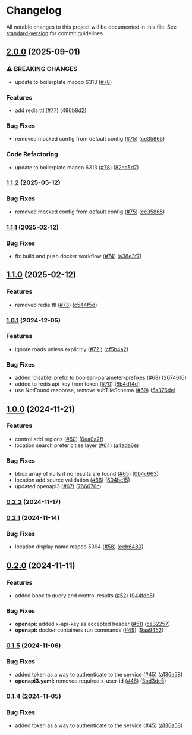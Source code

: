# Changelog

All notable changes to this project will be documented in this file. See [standard-version](https://github.com/conventional-changelog/standard-version) for commit guidelines.

## [2.0.0](https://github.com/MapColonies/geocoding/compare/v1.1.1...v2.0.0) (2025-09-01)


### ⚠ BREAKING CHANGES

* update to boilerplate mapco 6313 ([#78](https://github.com/MapColonies/geocoding/issues/78))

### Features

* add redis ttl ([#77](https://github.com/MapColonies/geocoding/issues/77)) ([496b8d2](https://github.com/MapColonies/geocoding/commit/496b8d23c68eaf1e529c5b407242b9d2826e9834))


### Bug Fixes

* removed mocked config from default config ([#75](https://github.com/MapColonies/geocoding/issues/75)) ([ce35865](https://github.com/MapColonies/geocoding/commit/ce3586596817142a30cc5ea938522db5b21d3f76))


### Code Refactoring

* update to boilerplate mapco 6313 ([#78](https://github.com/MapColonies/geocoding/issues/78)) ([82ea5d7](https://github.com/MapColonies/geocoding/commit/82ea5d776844166f1daa9d41ad583f5659ab1e35))

### [1.1.2](https://github.com/MapColonies/geocoding/compare/v1.1.1...v1.1.2) (2025-05-12)


### Bug Fixes

* removed mocked config from default config ([#75](https://github.com/MapColonies/geocoding/issues/75)) ([ce35865](https://github.com/MapColonies/geocoding/commit/ce3586596817142a30cc5ea938522db5b21d3f76))

### [1.1.1](https://github.com/MapColonies/geocoding/compare/v1.1.0...v1.1.1) (2025-02-12)


### Bug Fixes

* fix build and push docker workflow ([#74](https://github.com/MapColonies/geocoding/issues/74)) ([a38e3f7](https://github.com/MapColonies/geocoding/commit/a38e3f72f4365c0717c533c00fe8f72ec596489a))

## [1.1.0](https://github.com/MapColonies/geocoding/compare/v1.0.1...v1.1.0) (2025-02-12)


### Features

* removed redis ttl ([#73](https://github.com/MapColonies/geocoding/issues/73)) ([c544f5d](https://github.com/MapColonies/geocoding/commit/c544f5d0fef57ea02ff1cfd7b6a3696f63da4645))

### [1.0.1](https://github.com/MapColonies/geocoding/compare/v1.0.0...v1.0.1) (2024-12-05)

### Features
* ignore roads unless explicitly ([#72 ](https://github.com/MapColonies/geocoding/issues/72)) ([cf5b4a2](https://github.com/MapColonies/geocoding/commit/cf5b4a28104464f052637724b780b5c4862d1525))


### Bug Fixes

* added 'disable' prefix to boolean-parameter-prefixes ([#68](https://github.com/MapColonies/geocoding/issues/68)) ([2674616](https://github.com/MapColonies/geocoding/commit/267461649cde20c443a01b0bedbe180206078d26))
* added to redis api-key from token ([#70](https://github.com/MapColonies/geocoding/issues/70)) ([8b4d14d](https://github.com/MapColonies/geocoding/commit/8b4d14dcc8aaf59aa5f706e6590056d6484ce8df))
* use NotFound response, remove subTileSchema ([#69](https://github.com/MapColonies/geocoding/issues/69)) ([5a376de](https://github.com/MapColonies/geocoding/commit/5a376dee8907be6dadfcf798a2fb34f71ef52038))

## [1.0.0](https://github.com/MapColonies/geocoding/compare/v0.2.2...v1.0.0) (2024-11-21)


### Features

* control add regions ([#60](https://github.com/MapColonies/geocoding/issues/60)) ([0ea0a2f](https://github.com/MapColonies/geocoding/commit/0ea0a2f958cfcbe05e78fc3dcc0e7985d5f95403))
* location search prefer cities layer ([#64](https://github.com/MapColonies/geocoding/issues/64)) ([a4ada6e](https://github.com/MapColonies/geocoding/commit/a4ada6eff6af198b3b008ef09812bdf30e51f143))


### Bug Fixes

* bbox array of nulls if no results are found ([#65](https://github.com/MapColonies/geocoding/issues/65)) ([0b4c663](https://github.com/MapColonies/geocoding/commit/0b4c663df7b03969ac39ad5242146ed358ee051b))
* location add source validation ([#66](https://github.com/MapColonies/geocoding/issues/66)) ([604bc15](https://github.com/MapColonies/geocoding/commit/604bc15e6bf24557ca9b9489a97ae622d864c3e0))
* updated openapi3 ([#67](https://github.com/MapColonies/geocoding/issues/67)) ([766676c](https://github.com/MapColonies/geocoding/commit/766676c594c76bc952c32697213241f38c70b00c))

### [0.2.2](https://github.com/MapColonies/geocoding/compare/v0.2.1...v0.2.2) (2024-11-17)

### [0.2.1](https://github.com/MapColonies/geocoding/compare/v0.2.0...v0.2.1) (2024-11-14)


### Bug Fixes

* location display name mapco 5394 ([#58](https://github.com/MapColonies/geocoding/issues/58)) ([eeb6480](https://github.com/MapColonies/geocoding/commit/eeb6480b440827dba12716d93035a5cfde32edc1))

## [0.2.0](https://github.com/MapColonies/geocoding/compare/v0.1.5...v0.2.0) (2024-11-11)


### Features

* added bbox to query and control results ([#52](https://github.com/MapColonies/geocoding/issues/52)) ([944fde8](https://github.com/MapColonies/geocoding/commit/944fde859303d4dfaf2a605feb62b03584ad15b1))


### Bug Fixes

* **openapi:** added x-api-key as accepted header ([#51](https://github.com/MapColonies/geocoding/issues/51)) ([ce32257](https://github.com/MapColonies/geocoding/commit/ce322575829640c4cb120f680fc5e928c81bed91))
* **openapi:** docker containers run commands ([#49](https://github.com/MapColonies/geocoding/issues/49)) ([9aa9452](https://github.com/MapColonies/geocoding/commit/9aa94524185f6e4fbb0683d427806ef000c3239a))

### [0.1.5](https://github.com/MapColonies/geocoding/compare/v0.1.3...v0.1.5) (2024-11-06)


### Bug Fixes

* added token as a way to authenticate to the service ([#45](https://github.com/MapColonies/geocoding/issues/45)) ([a136a58](https://github.com/MapColonies/geocoding/commit/a136a5852149fb1019ffb1e8b4ec5abebcbcfe82))
* **openapi3.yaml:** removed required x-user-id ([#46](https://github.com/MapColonies/geocoding/issues/46)) ([3bd3de5](https://github.com/MapColonies/geocoding/commit/3bd3de524fa8b76708150097e75f987149842c26))

### [0.1.4](https://github.com/MapColonies/geocoding/compare/v0.1.3...v0.1.4) (2024-11-05)


### Bug Fixes

* added token as a way to authenticate to the service ([#45](https://github.com/MapColonies/geocoding/issues/45)) ([a136a58](https://github.com/MapColonies/geocoding/commit/a136a5852149fb1019ffb1e8b4ec5abebcbcfe82))

